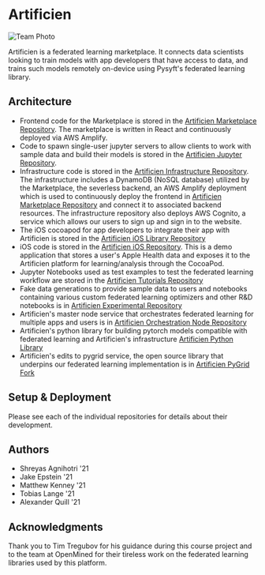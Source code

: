 # Artificien

![Team Photo](https://i.ibb.co/8XQYpjZ/artificien-logo.png)

Artificien is a federated learning marketplace. It connects data scientists looking to train models with app developers that have access to data, and trains such models remotely on-device using Pysyft's federated learning library.

## Architecture

- Frontend code for the Marketplace is stored in the [Artificien Marketplace Repository](https://github.com/dartmouth-cs98/artificien_marketplace). The marketplace is written in React and continuously deployed via AWS Amplify.
- Code to spawn single-user jupyter servers to allow clients to work with sample data and build their models is stored in the [Artificien Jupyter Repository](https://github.com/dartmouth-cs98/artificien_jupyter). 
- Infrastructure code is stored in the [Artificien Infrastructure Repository](https://github.com/dartmouth-cs98/artificien_infrastructure). The infrastructure includes a DynamoDB (NoSQL database) utilized by the Marketplace, the severless backend, an AWS Amplify deployment which is used to continuously deploy the frontend in [Artificien Marketplace Repository](https://github.com/dartmouth-cs98/artificien_marketplace) and connect it to associated backend resources. The infrastructure repository also deploys AWS Cognito, a service which allows our users to sign up and sign in to the website.
- The iOS cocoapod for app developers to integrate their app with Artificien is stored in the [Artificien iOS Library Repository](https://github.com/dartmouth-cs98/artificien_ios_library)
- iOS code is stored in the [Artificien iOS Repository](https://github.com/dartmouth-cs98/artificien_ios). This is a demo application that stores a user's Apple Health data and exposes it to the Artificien platform for learning/analysis through the CocoaPod.
- Jupyter Notebooks used as test examples to test the federated learning workflow are stored in the [Artificien Tutorials Repository](https://github.com/dartmouth-cs98/artificien_tutorials)
- Fake data generations to provide sample data to users and notebooks containing various custom federated learning optimizers and other R&D notebooks is in [Artificien Experimental Repository](https://github.com/dartmouth-cs98/artificien_experimental)
- Artificien's master node service that orchestrates federated learning for multiple apps and users is in [Artificien Orchestration Node Repository](https://github.com/dartmouth-cs98/artificien_orchestration_node)
- Artificien's python library for building pytorch models compatible with federated learning and Artificien's infrastructure [Artificien Python Library](https://github.com/dartmouth-cs98/artificien_python_library)
- Artificien's edits to pygrid service, the open source library that underpins our federated learning implementation is in [Artificien PyGrid Fork](https://github.com/dartmouth-cs98/artificien_pygrid_fork)

## Setup & Deployment

Please see each of the individual repositories for details about their development.

## Authors

* Shreyas Agnihotri '21
* Jake Epstein '21
* Matthew Kenney '21
* Tobias Lange '21
* Alexander Quill '21

## Acknowledgments

Thank you to Tim Tregubov for his guidance during this course project and to the team at OpenMined for their tireless work on the federated learning libraries used by this platform.
